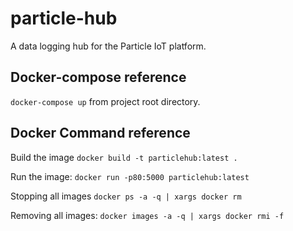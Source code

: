 # particle-hub
A data logging hub for the Particle IoT platform.

## Docker-compose reference
`docker-compose up` from project root directory.

## Docker Command reference
Build the image
`docker build -t particlehub:latest .`

Run the image:
`docker run -p80:5000 particlehub:latest`

Stopping all images
`docker ps -a -q | xargs docker rm`

Removing all images:
`docker images -a -q | xargs docker rmi -f`
